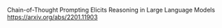 Chain-of-Thought Prompting Elicits Reasoning in Large Language Models
https://arxiv.org/abs/2201.11903
